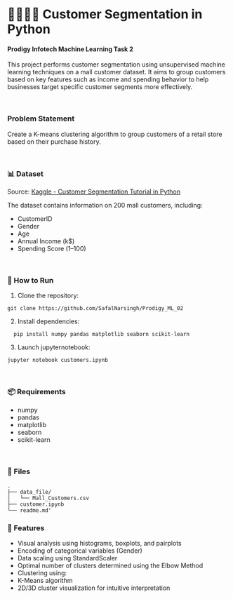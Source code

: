 # 🧍‍♂️🧍‍♀️ Customer Segmentation in Python

#### Prodigy Infotech Machine Learning Task 2

This project performs customer segmentation using unsupervised machine learning techniques on a mall customer dataset. It aims to group customers based on key features such as income and spending behavior to help businesses target specific customer segments more effectively.

</br>

### Problem Statement
Create a K-means clustering algorithm to group customers of a retail store based on their purchase history.

</br>

### 📊 Dataset

Source: [Kaggle - Customer Segmentation Tutorial in Python](https://www.kaggle.com/datasets/vjchoudhary7/customer-segmentation-tutorial-in-python/data)

The dataset contains information on 200 mall customers, including:

- CustomerID
- Gender
- Age
- Annual Income (k$)
- Spending Score (1–100)

</br>

### 🚀 How to Run 
1. Clone the repository:
```
git clone https://github.com/SafalNarsingh/Prodigy_ML_02
```
2. Install dependencies:
 ```
   pip install numpy pandas matplotlib seaborn scikit-learn 
 ```
3. Launch jupyternotebook:
 ```
jupyter notebook customers.ipynb
 ```

 </br>
 

### 📦 Requirements

- numpy
- pandas
- matplotlib
- seaborn
- scikit-learn

</br>

### 📁 Files

```
.
├── data_file/
│   └── Mall_Customers.csv
├── customer.ipynb
└── readme.md'
```


### 🔧 Features

- Visual analysis using histograms, boxplots, and pairplots
- Encoding of categorical variables (Gender)
- Data scaling using StandardScaler
- Optimal number of clusters determined using the Elbow Method
- Clustering using:
- K-Means algorithm
- 2D/3D cluster visualization for intuitive interpretation

</br>





